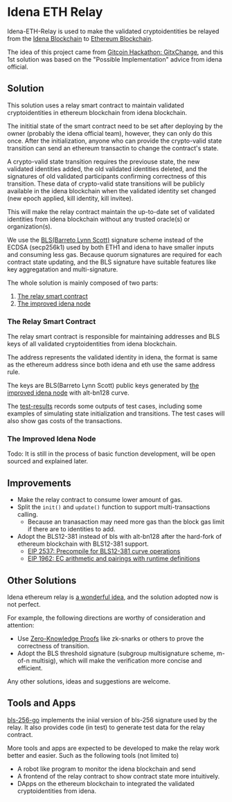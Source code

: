 # Idena ETH Relay

Idena-ETH-Relay is used to make the validated cryptoidentities be relayed from the [Idena Blockchain](https://idena.io/) to [Ethereum Blockchain](https://ethereum.org/).

The idea of this project came from [Gitcoin Hackathon: GitxChange](https://gitcoin.co/issue/idena-network/idena-go/426/4357), and this 1st solution was based on the "Possible Implementation" advice from idena official.

## Solution

This solution uses a relay smart contract to maintain validated cryptoidentities in ethereum blockchain from idena blockchain.

The inititial state of the smart contract need to be set after deploying by the owner (probably the idena official team), however, they can only do this once.
After the initialization, anyone who can provide the crypto-valid state transition can send an ethereum transactin to change the contract's state.

A crypto-valid state transition requires the previouse state, the new validated identities added, the old validated identities deleted, and the signatures of old validated participants confirming correctness of this transition.
These data of crypto-valid state transitions will be publicly available in the idena blockchain when the validated identity set changed (new epoch applied, kill identity, kill invitee).

This will make the relay contract maintain the up-to-date set of validated identities from idena blockchain without any trusted oracle(s) or organization(s).

We use the [BLS(Barreto Lynn Scott)](https://www.iacr.org/archive/asiacrypt2001/22480516.pdf) signature scheme instead of the ECDSA (secp256k1) used by both ETH1 and idena to have smaller inputs and consuming less gas.
Because quorum signatures are required for each contract state updating, and the BLS signature have suitable features like key aggregatation and multi-signature.

The whole solution is mainly composed of two parts:
1. [The relay smart contract](https://github.com/idena-lab/eth-relay)
2. [The improved idena node](https://github.com/idena-lab/idena-go)

### The Relay Smart Contract

The relay smart contract is responsible for maintaining addresses and BLS keys of all validated cryptoidentities from idena blockchain.

The address represents the validated identity in idena, the format is same as the ethereum address since both idena and eth use the same address rule.

The keys are BLS(Barreto Lynn Scott) public keys generated by [the improved idena node](https://github.com/idena-lab/idena-go) with alt-bn128 curve.

The [test-results](https://github.com/idena-lab/eth-relay/blob/master/test-results.md) records some outputs of test cases, including some examples of simulating state initialization and transitions. The test cases will also show gas costs of the transactions.

### The Improved Idena Node

Todo: It is still in the process of basic function development, will be open sourced and explained later.

## Improvements

* Make the relay contract to consume lower amount of gas.
* Split the `init()` and `update()` function to support multi-transactions calling.
  - Because an tranasaction may need more gas than the block gas limit if there are to identities to add.
* Adopt the BLS12-381 instead of bls with alt-bn128 after the hard-fork of ethereum blockchain with BLS12-381 support.
  - [EIP 2537: Precompile for BLS12-381 curve operations](https://eips.ethereum.org/EIPS/eip-2537)
  - [EIP 1962: EC arithmetic and pairings with runtime definitions](https://eips.ethereum.org/EIPS/eip-1962)

## Other Solutions

Idena ethereum relay is [a wonderful idea](https://gitcoin.co/issue/idena-network/idena-go/426/4357), and the solution adopted now is not perfect.

For example, the following directions are worthy of consideration and attention:
* Use [Zero-Knowledge Proofs](https://zkp.science) like zk-snarks or others to prove the correctness of transition.
* Adopt the BLS threshold signature (subgroup multisignature scheme, m-of-n multisig), which will make the verification more concise and efficient.

Any other solutions, ideas and suggestions are welcome.

## Tools and Apps

[bls-256-go](https://github.com/idena-lab/bls-256-go) implements the iniial version of bls-256 signature used by the relay.
It also provides code (in test) to generate test data for the relay contract.

More tools and apps are expected to be developed to make the relay work better and easier.
Such as the following tools (not limited to)
* A robot like program to monitor the idena blockchain and send 
* A frontend of the relay contract to show contract state more intuitively.
* DApps on the ethereum blockchain to integrated the validated cryptoidentities from idena.
